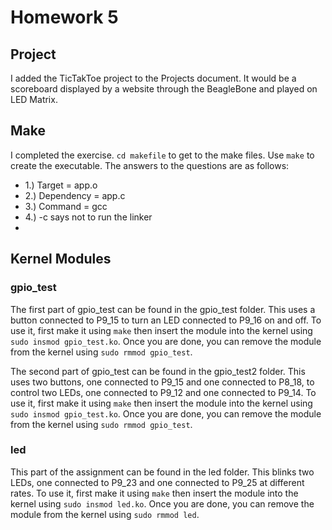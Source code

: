 # Homework 5
## Project
I added the TicTakToe project to the Projects document. It would be a scoreboard displayed by a website through the BeagleBone and played on LED Matrix.
## Make
I completed the exercise. `cd makefile` to get to the make files. Use `make` to create the executable.
The answers to the questions are as follows:
* 1.) Target = app.o
* 2.) Dependency = app.c
* 3.) Command = gcc
* 4.) -c says not to run the linker
* 
## Kernel Modules
### gpio_test
The first part of gpio_test can be found in the gpio_test folder. This uses a button connected to P9_15 to turn an LED connected to 
P9_16 on and off. To use it, first make it using `make` then insert the module into the kernel using `sudo insmod gpio_test.ko`. 
Once you are done, you can remove the module from the kernel using `sudo rmmod gpio_test`.

The second part of gpio_test can be found in the gpio_test2 folder. This uses two buttons, one connected to P9_15 and one connected
to P8_18, to control two LEDs, one connected to P9_12 and one connected to P9_14. To use it, first make it using `make` then insert 
the module into the kernel using `sudo insmod gpio_test.ko`. Once you are done, you can remove the module from the kernel using 
`sudo rmmod gpio_test`.

### led
This part of the assignment can be found in the led folder. This blinks two LEDs, one connected to P9_23 and one connected to P9_25
at different rates. To use it, first make it using `make` then insert the module into the kernel using `sudo insmod led.ko`. 
Once you are done, you can remove the module from the kernel using `sudo rmmod led`.

